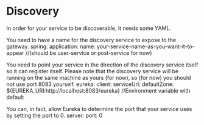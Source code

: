 # Discovery
In order for your service to be discoverable, it needs some YAML.

You need to have a name for the discovery service to expose to the gateway.
spring:
  application:
    name: your-service-name-as-you-want-it-to-appear //(should be user-service or post-service for now)

You need to point your service in the direction of the discovery service itself so it can register itself.
Please note that the discovery service will be running on the same machine as yours (for now), so (for now) you 
should not use port 8083 yourself.
eureka:
  client:
    serviceUrl:
      defaultZone: ${EUREKA_URI:http://localhost:8083/eureka} //Environment variable with default

You can, in fact, allow Eureka to determine the port that your service uses by setting the port to 0.
server:
  port: 0